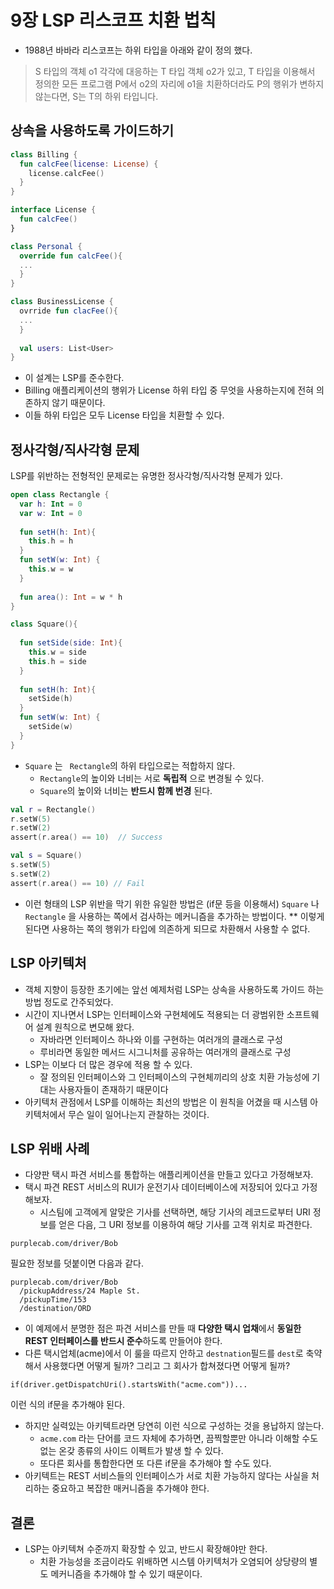 # 9장 LSP 리스코프 치환 법칙
* 1988년 바바라 리스코프는 하위 타입을 아래와 같이 정의 했다.

> S 타입의 객체 o1 각각에 대응하는 T 타입 객체 o2가 있고, T 타입을 이용해서 정의한 모든 프로그램 P에서 o2의 자리에 o1을 치환하더라도 P의 행위가 변하지 않는다면, S는 T의 하위 타입니다.

## 상속을 사용하도록 가이드하기

```Kotlin
class Billing {
  fun calcFee(license: License) {
    license.calcFee()
  }
}

interface License {
  fun calcFee()
}

class Personal {
  override fun calcFee(){
  ...
  }
}

class BusinessLicense {
  ovrride fun clacFee(){
  ...
  }
  
  val users: List<User>
}

```

* 이 설계는 LSP를 준수한다.
* Billing 애플리케이션의 행위가 License 하위 타입 중 무엇을 사용하는지에 전혀 의존하지 않기 때문이다.
* 이들 하위 타입은 모두 License 타입을 치환할 수 있다.

## 정사각형/직사각형 문제
LSP를 위반하는 전형적인 문제로는 유명한 정사각형/직사각형 문제가 있다.

```Kotlin
open class Rectangle {
  var h: Int = 0
  var w: Int = 0
  
  fun setH(h: Int){
    this.h = h
  }
  fun setW(w: Int) {
    this.w = w
  }
  
  fun area(): Int = w * h
}

class Square(){
  
  fun setSide(side: Int){
    this.w = side
    this.h = side
  }
  
  fun setH(h: Int){
    setSide(h)
  }
  fun setW(w: Int) {
    setSide(w)
  }
}
```

* ```Square``` 는 ``` Rectangle```의 하위 타입으로는 적합하지 않다.  
  *   ```Rectangle```의 높이와 너비는 서로 **독립적** 으로 변경될 수 있다.  
  *   ```Square```의 높이와 너비는 **반드시 함께 번경** 된다.  


```Kotlin
val r = Rectangle()
r.setW(5)
r.setW(2)
assert(r.area() == 10)  // Success
```

```Kotlin
val s = Square()
s.setW(5)
s.setW(2)
assert(r.area() == 10) // Fail
```

* 이런 형태의 LSP 위반을 막기 위한 유일한 방법은 (if문 등을 이용해서)  ```Square``` 나 ``` Rectangle``` 을 사용하는 쪽에서 검사하는 메커니즘을 추가하는 방법이다.
** 이렇게 된다면 사용하는 쪽의 행위가 타입에 의존하게 되므로 차환해서 사용할 수 없다.

## LSP 아키텍처
* 객체 지향이 등장한 초기에는 앞선 예제처럼 LSP는 상속을 사용하도록 가이드 하는 방법 정도로 간주되었다. 
* 시간이 지나면서 LSP는 인터페이스와 구현체에도 적용되는 더 광범위한 소프트웨어 설계 원칙으로 변모해 왔다.
  * 자바라면 인터페이스 하나와 이를 구현하는 여러개의 클래스로 구성
  * 루비라면 동일한 메서드 시그니처를 공유하는 여러개의 클래스로 구성
* LSP는 이보다 더 많은 경우에 적용 할 수 있다.
  * 잘 정의된 인터페이스와 그 인터페이스의 구현체끼리의 상호 치환 가능성에 기대는 사용자들이 존재하기 때문이다
* 아키텍처 관점에서 LSP를 이해하는 최선의 방법은 이 원칙을 어겼을 때 시스템 아키텍처에서 무슨 일이 일어나는지 관찰하는 것이다.

## LSP 위배 사례
* 다양판 택시 파견 서비스를 통합하는 애플리케이션을 만들고 있다고 가정해보자.
* 택시 파견 REST 서비스의 RUI가 운전기사 데이터베이스에 저장되어 있다고 가정해보자.  
  * 시스팀에 고객에게 알맞은 기사를 선택하면, 해당 기사의 레코드로부터 URI 정보를 얻은 다음, 그 URI 정보를 이용하여 해당 기사를 고객 위치로 파견한다.  

```purplecab.com/driver/Bob```  

필요한 정보를 덧붙이면 다음과 같다.

```
purplecab.com/driver/Bob
  /pickupAddress/24 Maple St.
  /pickupTime/153
  /destination/ORD
```
* 이 예제에서 분명한 점은 파견 서비스를 만들 때 **다양한 택시 업채**에서 **동일한 REST 인터페이스를 반드시 준수**하도록 만들어야 한다.
* 다른 택시업체(acme)에서 이 룰을 따르지 안하고 ```destnation```필드를 ```dest```로 축약해서 사용했다면 어떻게 될까? 그리고 그 회사가 합쳐졌다면 어떻게 될까? 

```
if(driver.getDispatchUri().startsWith("acme.com"))...
```
이런 식의 if문을 추가해야 된다.

* 하지만 실력있는 아키텍트라면 당연히 이런 식으로 구성하는 것을 용납하지 않는다.  
  * ```acme.com``` 라는 단어를 코드 자체에 추가하면, 끔찍할뿐만 아니라 이해할 수도 없는 온갖 종류의 사이드 이펙트가 발생 할 수 있다.  
  * 또다른 회사를 통합한다면 또 다른 if문을 추가해야 할 수도 있다.
* 아키텍트는 REST 서비스들의 인터페이스가 서로 치환 가능하지 않다는 사실을 처리하는 중요하고 복잡한 매커니즘을 추가해야 한다.

## 결론
* LSP는 아키텍쳐 수준까지 확장할 수 있고, 반드시 확장해야만 한다.
  * 치환 가능성을 조금이라도 위배하면 시스템 아키텍처가 오염되어 상당량의 별도 메커니즘을 추가해야 할 수 있기 때문이다.
